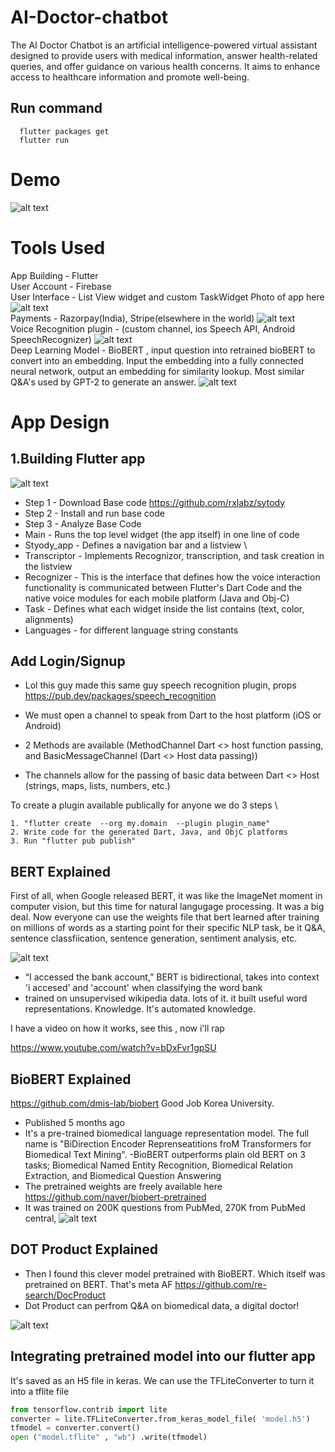 
# AI-Doctor-chatbot

The AI Doctor Chatbot is an artificial intelligence-powered virtual assistant designed to provide users with medical information, answer health-related queries, and offer guidance on various health concerns. It aims to enhance access to healthcare information and promote well-being.

## Run command 

```
  flutter packages get
  flutter run   
```

# Demo

 ![alt text](https://i.imgur.com/KcI2plh.png) 

# Tools Used

App Building - Flutter \
User Account - Firebase \
User Interface - List View widget and custom TaskWidget Photo of app here ![alt text](https://i.stack.imgur.com/oKe8d.png) \
Payments - Razorpay(India), Stripe(elsewhere in the world) ![alt text](https://marketplace.appthemes.com/files/2017/05/app-razorpay-title-screenshot.png) \
Voice Recognition plugin - (custom channel, ios Speech API, Android SpeechRecognizer) ![alt text](https://i.stack.imgur.com/qAFtd.png) \
Deep Learning Model - BioBERT , input question into retrained bioBERT to convert into an embedding. Input the embedding into a fully connected neural network, output an embedding for similarity lookup. Most similar Q&A's used by GPT-2 to generate an answer. ![alt text](https://cdn-images-1.medium.com/max/1600/1*q2OjkfFaUb8L_g6K6PGlWQ.png) 


# App Design 

## 1.Building Flutter app

![alt text](https://www.cleveroad.com/images/article-previews/advantages-flutter.png)  


- Step 1 - Download Base code https://github.com/rxlabz/sytody 
- Step 2 -  Install and run base code 
- Step 3 - Analyze Base Code 
- Main -  Runs the top level widget (the app itself) in one line of code 
- Styody_app - Defines a navigation bar and a listview \
- Transcriptor - Implements Recognizor, transcription, and task creation in the listview 
- Recognizer - This is the interface that defines how the voice interaction functionality is communicated between Flutter's Dart Code and the native voice modules for each mobile platform (Java and Obj-C) 
- Task - Defines what each widget inside the list contains (text, color, alignments) 
- Languages - for different language string constants 

## Add Login/Signup

- Lol this guy made this same guy speech recognition plugin, props  https://pub.dev/packages/speech_recognition

- We must open a channel to speak from Dart to the host platform (iOS or Android)
- 2 Methods are available (MethodChannel Dart <> host function passing, and BasicMessageChannel (Dart <> Host data passing))
- The channels allow for the passing of basic data between Dart <> Host (strings, maps, lists, numbers, etc.)

To create a plugin available publically for anyone we do 3 steps \
 
    1. "flutter create  --org my.domain  --plugin plugin_name" 
    2. Write code for the generated Dart, Java, and ObjC platforms 
    3. Run "flutter pub publish"

## BERT Explained

First of all, when Google released BERT, it was like the ImageNet moment in computer vision, but this time for natural langugage processing. It was a big deal. Now everyone can use the weights file that bert learned after training on millions of words as a starting point for their specific NLP task, be it Q&A, sentence classfiication, sentence generation, sentiment analysis, etc. 

![alt text](https://cdn-images-1.medium.com/max/1600/0*bXDn2DeiusVVIv6S )

-  “I accessed the bank account,”  BERT is bidirectional, takes into context 'i accesed' and 'account' when classifying the word bank
- trained on unsupervised wikipedia data. lots of it. it built useful word representations. Knowledge. It's automated knowledge. 

I have a video on how it works, see this , now i'll rap

https://www.youtube.com/watch?v=bDxFvr1gpSU

## BioBERT Explained

https://github.com/dmis-lab/biobert Good Job Korea University. 


- Published 5 months ago
- It's a pre-trained biomedical language representation model. The full name is "BiDirection Encoder Reprenseatitions froM Transformers for Biomedical Text Mining". 
-BioBERT outperforms plain old BERT on 3 tasks; Biomedical Named Entity Recognition, Biomedical Relation Extraction, and Biomedical Question Answering
- The pretrained weights are freely available here https://github.com/naver/biobert-pretrained 
- It was trained on 200K questions from PubMed, 270K from PubMed central, 
![alt text](https://cdn-images-1.medium.com/max/1200/1*AP4lIEW-THPNJwj4gLKTlA.png)

## DOT Product Explained

- Then I found this clever model pretrained with BioBERT. Which itself was pretrained on BERT. That's meta AF https://github.com/re-search/DocProduct 
- Dot Product can perfrom Q&A on biomedical data, a digital doctor! 

![alt text](https://camo.githubusercontent.com/b9ce3382ce50b3cf59ffc061aa9b268bfe27182d/68747470733a2f2f692e696d6775722e636f6d2f777a57743033392e706e67)



## Integrating pretrained model into our flutter app

It's saved as an H5 file in keras. We can use the TFLiteConverter to turn it into a tflite file 


```python 
from tensorflow.contrib import lite
converter = lite.TFLiteConverter.from_keras_model_file( 'model.h5')
tfmodel = converter.convert()
open ("model.tflite" , "wb") .write(tfmodel)
```





